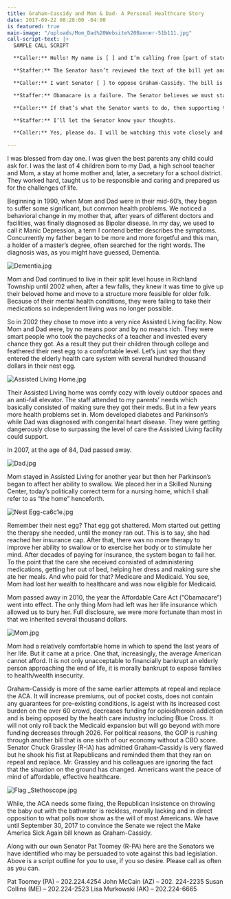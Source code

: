 ```yaml
---
title: Graham-Cassidy and Mom & Dad- A Personal Healthcare Story
date: 2017-09-22 08:28:00 -04:00
is featured: true
main-image: "/uploads/Mom_Dad%20Website%20Banner-51b111.jpg"
call-script-text: |+
  SAMPLE CALL SCRIPT

  **Caller:** Hello! My name is [ ] and I’m calling from [part of state]. Can you tell me how Senator [ ] will vote on the Graham-Cassidy health care bill if it comes up for a vote?

  **Staffer:** The Senator hasn’t reviewed the text of the bill yet and hasn’t taken a position on it. There is no vote scheduled on that bill though.

  **Caller:** I want Senator [ ] to oppose Graham-Cassidy. The bill is just like other TrumpCare bills in that it destroys Medicaid as we know it by turning Medicaid into a capped system. This hurts children with disabilities, seniors, and even victims of natural disasters like Harvey and Irma. It also takes away funding to help people afford health insurance through the marketplace, and it hurts states that have expanded Medicaid.

  **Staffer:** Obamacare is a failure. The Senator believes we must stabilize the market and lower premiums.

  **Caller:** If that’s what the Senator wants to do, then supporting the bipartisan, transparent process that Senators Alexander and Murray are leading through regular order would be a better option than supporting the Graham-Cassidy bill. I expect Senator [ ] to respect regular order and reject the Graham-Cassidy bill if it comes to a vote.

  **Staffer:** I’ll let the Senator know your thoughts.

  **Caller:** Yes, please do. I will be watching this vote closely and I expect Senator [ ] to oppose. Please take down my contact information so you can let me know what Senator [ ] decides to do.

---
```


I was blessed from day one.  I was given the best parents any child could ask for.  I was the last of 4 children born to my Dad, a high school teacher and Mom, a stay at home mother and, later, a secretary for a school district.  They worked hard, taught us to be responsible and caring and prepared us for the challenges of life.

Beginning in 1990, when Mom and Dad were in their mid-60’s, they began to suffer some significant, but common health problems. We noticed a behavioral change in my mother that, after years of different doctors and facilities, was finally diagnosed as Bipolar disease.  In my day, we used to call it Manic Depression, a term I contend better describes the symptoms.  Concurrently my father began to be more and more forgetful and this man, a holder of a master’s degree, often searched for the right words.  The diagnosis was, as you might have guessed, Dementia.

![Dementia.jpg](/uploads/Dementia.jpg)

Mom and Dad continued to live in their split level house in Richland Township until 2002 when, after a few falls, they knew it was time to give up their beloved home and move to a structure more feasible for older folk.  Because of their mental health conditions, they were failing to take their medications so independent living was no longer possible.

So in 2002 they chose to move into a very nice Assisted Living facility.  Now Mom and Dad were, by no means poor and by no means rich.  They were smart people who took the paychecks of a teacher and invested every chance they got.  As a result they put their children through college and feathered their nest egg to a comfortable level.  Let’s just say that they entered the elderly health care system with several hundred thousand dollars in their nest egg.

![Assisted Living Home.jpg](/uploads/Assisted%20Living%20Home.jpg)

Their Assisted Living home was comfy cozy with lovely outdoor spaces and an anti-fall elevator.  The staff attended to my parents’ needs which basically consisted of making sure they got their meds.  But in a few years more health problems set in.  Mom developed diabetes and Parkinson’s while Dad was diagnosed with congenital heart disease.  They were getting dangerously close to surpassing the level of care the Assisted Living facility could support.

In 2007, at the age of 84, Dad passed away.  

![Dad.jpg](/uploads/Dad.jpg)

Mom stayed in Assisted Living for another year but then her Parkinson’s began to affect her ability to swallow.  We placed her in a Skilled Nursing Center, today’s politically correct term for a nursing home, which I shall refer to as “the home” henceforth.

![Nest Egg-ca6c1e.jpg](/uploads/Nest%20Egg-ca6c1e.jpg)

Remember their nest egg?  That egg got shattered.  Mom started out getting the therapy she needed, until the money ran out.  This is to say, she had reached her insurance cap.  After that, there was no more therapy to improve her ability to swallow or to exercise her body or to stimulate her mind.
After decades of paying for insurance, the system began to fail her.  To the point that the care she received consisted of administering medications, getting her out of bed, helping her dress and making sure she ate her meals.  And who paid for that?  Medicare and Medicaid. You see, Mom had lost her wealth to healthcare and was now eligible for Medicaid.

Mom passed away in 2010, the year the Affordable Care Act (“Obamacare”) went into effect.  The only thing Mom had left was her life insurance which allowed us to bury her.  Full disclosure, we were more fortunate than most in that we inherited several thousand dollars.

![Mom.jpg](/uploads/Mom.jpg)

Mom had a relatively comfortable home in which to spend the last years of her life.  But it came at a price.  One that, increasingly, the average American cannot afford.  It is not only unacceptable to financially bankrupt an elderly person approaching the end of life, it is morally bankrupt to expose families to health/wealth insecurity.

Graham-Cassidy is more of the same earlier attempts at repeal and replace the ACA.   It will increase premiums, out of pocket costs, does not contain any guarantees for pre-existing conditions, is ageist with its increased cost burden on the over 60 crowd, decreases funding for opioid/heroin  addiction and is being opposed by the health care industry including Blue Cross. It will not only roll back the Medicaid expansion but will go beyond with more funding decreases through 2026.  For political reasons, the GOP is rushing through another bill that is one sixth of our economy without a CBO score.  Senator Chuck Grassley (R-IA) has admitted Graham-Cassidy is very flawed but he shook his fist at Republicans and reminded them that they ran on repeal and replace.  Mr. Grassley and his colleagues are ignoring the fact that the situation on the ground has changed.  Americans want the peace of mind of affordable, effective healthcare.

![Flag _Stethoscope.jpg](/uploads/Flag%20_Stethoscope.jpg)

 While, the ACA needs some fixing, the Republican insistence on throwing the baby out with the bathwater is reckless, morally lacking and in direct opposition to what polls now show as the will of most Americans.  We have until September 30, 2017 to convince the Senate we reject the Make America Sick Again bill known as Graham-Cassidy.

Along with our own Senator Pat Toomey (R-PA) here are the Senators we have identified who may be persuaded to vote against this bad legislation.  Above is a script outline for you to use, if you so desire.  Please call as often as you can.

Pat Toomey (PA) – 202.224.4254
John McCain (AZ) – 202. 224-2235
Susan Collins (ME) – 202.224-2523
Lisa Murkowski (AK) – 202.224-6665